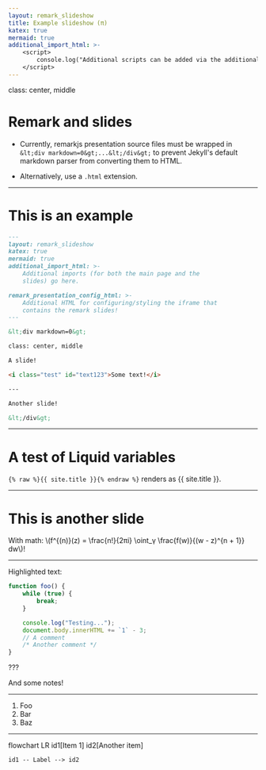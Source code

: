 ```yaml
---
layout: remark_slideshow
title: Example slideshow (π)
katex: true
mermaid: true
additional_import_html: >-
    <script>
        console.log("Additional scripts can be added via the additional_scripts header");
    </script>
---
```


<div markdown=0>

class: center, middle

# Remark and slides

 * Currently, remarkjs presentation source files must be wrapped in
`&lt;div markdown=0&gt;...&lt;/div&gt;` to prevent Jekyll's default markdown parser
from converting them to HTML.

 * Alternatively, use a `.html` extension.

---

# This is an example

```md
---
layout: remark_slideshow
katex: true
mermaid: true
additional_import_html: >-
    Additional imports (for both the main page and the
    slides) go here.

remark_presentation_config_html: >-
    Additional HTML for configuring/styling the iframe that
    contains the remark slides!
---

&lt;div markdown=0&gt;

class: center, middle

A slide!

<i class="test" id="text123">Some text!</i>

---

Another slide!

&lt;/div&gt;
```

---

# A test of Liquid variables

`{% raw %}{{ site.title }}{% endraw %}` renders as {{ site.title }}.

---

# This is another slide

With math: \\(f^{(n)}(z) = \frac{n!}{2πi} \oint_γ \frac{f(w)}{(w - z)^{n + 1}} dw\\)!

---

Highlighted text:
```js
function foo() {
    while (true) {
        break;
    }

    console.log("Testing...");
    document.body.innerHTML += `1` - 3;
    // A comment
    /* Another comment */
}
```

???

And some notes!

---

1. Foo
2. Bar
3. Baz

---

<div class="mermaid">
flowchart LR
    id1[Item 1]
    id2[Another item]

    id1 -- Label --> id2
</div>

</div>
